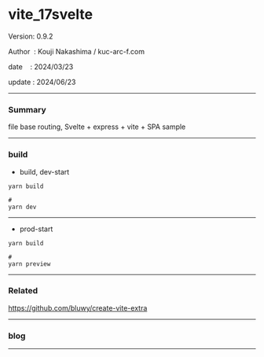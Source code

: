 ﻿# vite_17svelte

 Version: 0.9.2

 Author  : Kouji Nakashima / kuc-arc-f.com

 date    : 2024/03/23 

 update  : 2024/06/23

***
### Summary

file base routing, Svelte + express + vite +  SPA sample

***
### build

* build, dev-start

```
yarn build

#
yarn dev
```

***
* prod-start

```
yarn build

#
yarn preview
```
***
### Related

https://github.com/bluwy/create-vite-extra


***
### blog 

***

